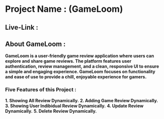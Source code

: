 # Project Name : (GameLoom)

## Live-Link :

## About GameLoom :

**GameLoom is a user-friendly game review application where users can explore and share game reviews. The platform features user authentication, review management, and a clean, responsive UI to ensure a simple and engaging experience. GameLoom focuses on functionality and ease of use to provide a chill, enjoyable experience for gamers.**

### Five Features of this Project :

**1. Showing All Review Dynamically.**
**2. Adding Game Review Dynamically.**
**3. Showing User Indibidual Review Dynamically.**
**4. Update Review Dynamically.**
**5. Delete Review Dynamically.**
